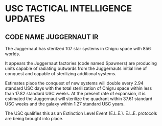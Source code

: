 # USC TACTICAL INTELLIGENCE UPDATES

## CODE NAME JUGGERNAUT IR
The Juggernaut has sterilzed 107 star systems in Chigru space with 856 worlds.

It appears the Juggernaut factories (code named Spawners) are producing units capable of radiating outwards from the Juggernauts initial line of conquest and capable of sterilizing additional systems. 

Estimates place the conquest of new systems will double every 2.94 standard USC days with the total sterilization of Chigru space within less than 17.82 standard USC weeks. At the present rate of expansion, it is estimated the Juggernaut will sterilize the quadrant within 37.61 standard USC weeks and the galaxy within 1.27 standard USC years.

The USC qualifies this as an Extinction Level Event (E.L.E.). E.L.E. protocols are being brought into place.


